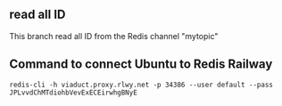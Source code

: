 ## read all ID

This branch read all ID from the Redis channel "mytopic" 

## Command to connect Ubuntu to Redis Railway
```
redis-cli -h viaduct.proxy.rlwy.net -p 34386 --user default --pass JPLvvdChMTdiohbVevExECEirwhgBNyE
```
